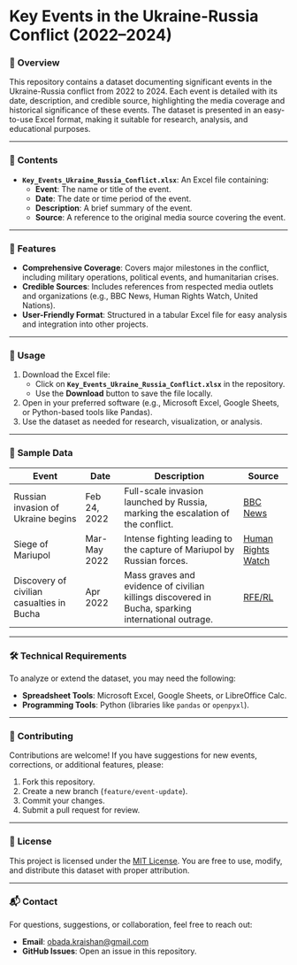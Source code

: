 
# **Key Events in the Ukraine-Russia Conflict (2022–2024)**

### 📄 **Overview**
This repository contains a dataset documenting significant events in the Ukraine-Russia conflict from 2022 to 2024. Each event is detailed with its date, description, and credible source, highlighting the media coverage and historical significance of these events. The dataset is presented in an easy-to-use Excel format, making it suitable for research, analysis, and educational purposes.

---

### 📁 **Contents**
- **`Key_Events_Ukraine_Russia_Conflict.xlsx`**: An Excel file containing:
  - **Event**: The name or title of the event.
  - **Date**: The date or time period of the event.
  - **Description**: A brief summary of the event.
  - **Source**: A reference to the original media source covering the event.

---

### 🌟 **Features**
- **Comprehensive Coverage**: Covers major milestones in the conflict, including military operations, political events, and humanitarian crises.
- **Credible Sources**: Includes references from respected media outlets and organizations (e.g., BBC News, Human Rights Watch, United Nations).
- **User-Friendly Format**: Structured in a tabular Excel file for easy analysis and integration into other projects.

---

### 🔗 **Usage**
1. Download the Excel file:
   - Click on **`Key_Events_Ukraine_Russia_Conflict.xlsx`** in the repository.
   - Use the **Download** button to save the file locally.
2. Open in your preferred software (e.g., Microsoft Excel, Google Sheets, or Python-based tools like Pandas).
3. Use the dataset as needed for research, visualization, or analysis.

---

### 📰 **Sample Data**
| **Event**                           | **Date**       | **Description**                                                                                 | **Source**                                                                                                                                                                      |
|-------------------------------------|----------------|-------------------------------------------------------------------------------------------------|--------------------------------------------------------------------------------------------------------------------------------------------------------------------------------|
| Russian invasion of Ukraine begins  | Feb 24, 2022   | Full-scale invasion launched by Russia, marking the escalation of the conflict.                | [BBC News](https://www.bbc.com/news/world-europe-60503037)                                                                                                                     |
| Siege of Mariupol                   | Mar-May 2022   | Intense fighting leading to the capture of Mariupol by Russian forces.                         | [Human Rights Watch](https://www.usnews.com/news/world/articles/2024-02-08/more-than-8-000-killed-during-2022-mariupol-siege-human-rights-watch)                               |
| Discovery of civilian casualties in Bucha | Apr 2022  | Mass graves and evidence of civilian killings discovered in Bucha, sparking international outrage. | [RFE/RL](https://www.rferl.org/a/bucha-massacre-russian-troops-video-rferl-pobihay-shopkeeper-ukraine/33166593.html)                                                          |

---

### 🛠️ **Technical Requirements**
To analyze or extend the dataset, you may need the following:
- **Spreadsheet Tools**: Microsoft Excel, Google Sheets, or LibreOffice Calc.
- **Programming Tools**: Python (libraries like `pandas` or `openpyxl`).

---

### 🤝 **Contributing**
Contributions are welcome! If you have suggestions for new events, corrections, or additional features, please:
1. Fork this repository.
2. Create a new branch (`feature/event-update`).
3. Commit your changes.
4. Submit a pull request for review.

---

### 📜 **License**
This project is licensed under the [MIT License](LICENSE). You are free to use, modify, and distribute this dataset with proper attribution.

---

### 📬 **Contact**
For questions, suggestions, or collaboration, feel free to reach out:
- **Email**: [obada.kraishan@gmail.com](mailto:obada.kraishan@gmail.com)
- **GitHub Issues**: Open an issue in this repository.
